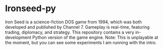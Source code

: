 # Ironseed-py
Iron Seed is a science-fiction DOS game from 1994, which was both developed and published by Channel 7.  Gameplay is real-time, featuring trading, diplomacy, and strategy.  This repository contains a very in-development Python version of the game engine.  Note: This is unplayable at the moment, but you can see some experiments I am running with the intro.
